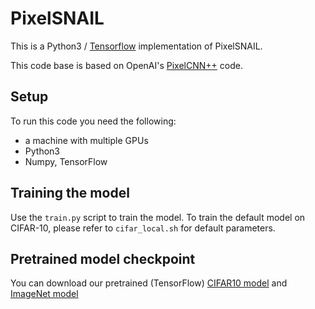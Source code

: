 
# PixelSNAIL

This is a Python3 / [Tensorflow](https://www.tensorflow.org/) implementation 
of PixelSNAIL.

This code base is based on OpenAI's [PixelCNN++](https://github.com/openai/pixel-cnn) code.

## Setup

To run this code you need the following:

- a machine with multiple GPUs
- Python3
- Numpy, TensorFlow

## Training the model

Use the `train.py` script to train the model. To train the default model on 
CIFAR-10, please refer to `cifar_local.sh` for default parameters.

## Pretrained model checkpoint

You can download our pretrained (TensorFlow) [CIFAR10 model](https://s3.amazonaws.com/temporalfewshot/pixelsnail/cifar.zip) and [ImageNet model](https://s3.amazonaws.com/temporalfewshot/pixelsnail/imagenet.zip)
